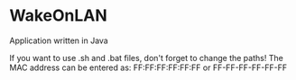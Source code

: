 # WakeOnLAN
Application written in Java

If you want to use .sh and .bat files, don't forget to change the paths!
The MAC address can be entered as: FF:FF:FF:FF:FF:FF or FF-FF-FF-FF-FF-FF
